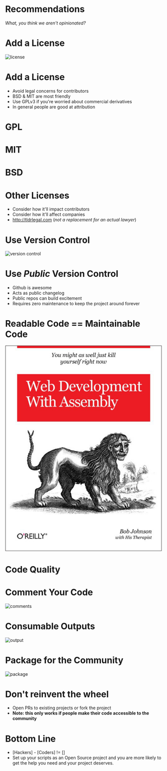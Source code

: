 
<!SLIDE>

# Recommendations

*What, you think we aren't opinionated?*

<!SLIDE>

# Add a License

![license](../../images/mclovin.jpg)

<!SLIDE bullets >
 
# Add a License

* Avoid legal concerns for contributors
* BSD & MIT are most friendly
* Use GPLv3 if you're worried about commercial derivatives
* In general people are good at attribution

<!SLIDE>

# GPL

<!SLIDE>

# MIT

<!SLIDE>

# BSD

<!SLIDE bullets >

# Other Licenses

* Consider how it'll impact contributors
* Consider how it'll affect companies
* http://tldrlegal.com (*not a replacement for an actual lawyer*)

<!SLIDE>

# Use Version Control

![version control](../../images/aliens.gif)

<!SLIDE>
# Use *Public* Version Control

* Github is awesome
* Acts as public changelog
* Public repos can build excitement
* Requires zero maintenance to keep the project around forever

<!SLIDE>

# Readable Code == Maintainable Code

![readable code](./web_dev_with_assembly.png)

<!SLIDE>

# Code Quality

<!SLIDE>

# Comment Your Code

![comments](../../images/math.gif)

<!SLIDE>

# Consumable Outputs

![output](../../images/ketchup.gif)

<!SLIDE>

# Package for the Community

![package](../../images/magic_word.gif)

<!SLIDE>

# Don't reinvent the wheel

* Open PRs to existing projects or fork the project 
* **Note: this only works if people make their code accessible to the community**

<!SLIDE>
# Bottom Line

* [Hackers] - [Coders] != []
* Set up your scripts as an Open Source project and you are more likely to get the help you need and your project deserves. 

